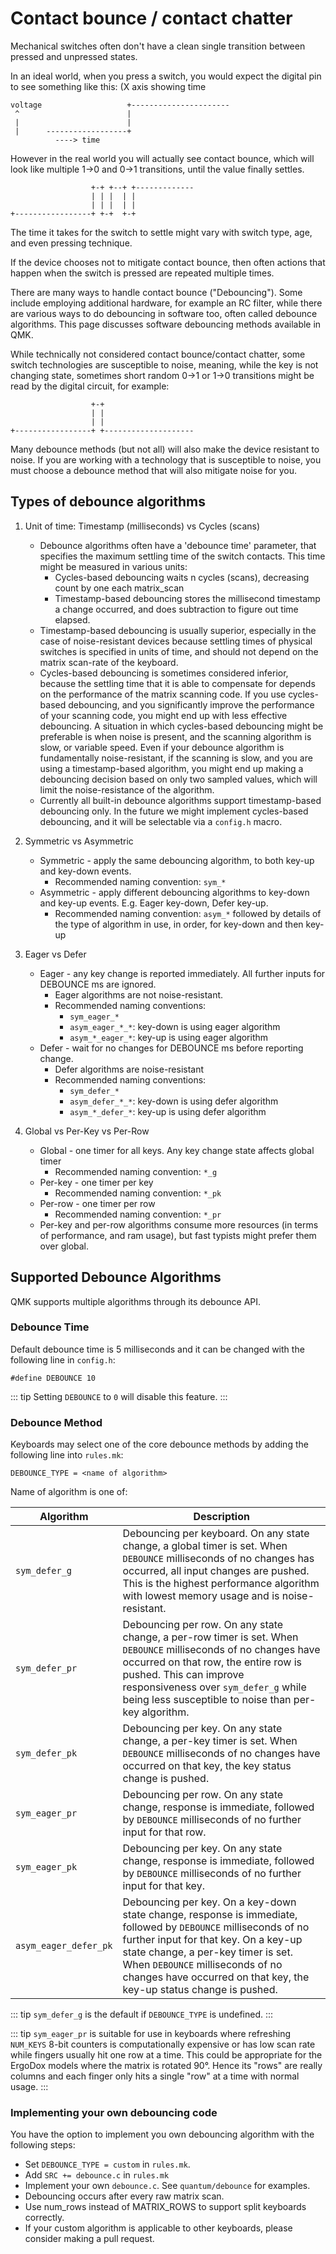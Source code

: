 # Contact bounce / contact chatter

Mechanical switches often don't have a clean single transition between pressed and unpressed states.

In an ideal world, when you press a switch, you would expect the digital pin to see something like this:
(X axis showing time
```
voltage                   +----------------------
 ^                        |
 |                        |
 |      ------------------+
          ----> time
```

However in the real world you will actually see contact bounce, which will look like multiple 1->0 and 0->1 transitions,
until the value finally settles.
```
                  +-+ +--+ +-------------
                  | | |  | |
                  | | |  | |
+-----------------+ +-+  +-+
```
The time it takes for the switch to settle might vary with switch type, age, and even pressing technique.

If the device chooses not to mitigate contact bounce, then often actions that happen when the switch is pressed are repeated
multiple times.

There are many ways to handle contact bounce ("Debouncing"). Some include employing additional hardware, for example an RC filter,
while there are various ways to do debouncing in software too, often called debounce algorithms. This page discusses software
debouncing methods available in QMK.

While technically not considered contact bounce/contact chatter, some switch technologies are susceptible to noise, meaning,
while the key is not changing state, sometimes short random 0->1 or 1->0 transitions might be read by the digital circuit, for example:
```
                  +-+
                  | |
                  | |
+-----------------+ +--------------------
```

Many debounce methods (but not all) will also make the device resistant to noise. If you are working with a technology that is
susceptible to noise, you must choose a debounce method that will also mitigate noise for you.

## Types of debounce algorithms

1) Unit of time: Timestamp (milliseconds) vs Cycles (scans)
   * Debounce algorithms often have a 'debounce time' parameter, that specifies the maximum settling time of the switch contacts.
     This time might be measured in various units:
     * Cycles-based debouncing waits n cycles (scans), decreasing count by one each matrix_scan
     * Timestamp-based debouncing stores the millisecond timestamp a change occurred, and does subtraction to figure out time elapsed.
   * Timestamp-based debouncing is usually superior, especially in the case of noise-resistant devices because settling times of physical
     switches is specified in units of time, and should not depend on the matrix scan-rate of the keyboard.
   * Cycles-based debouncing is sometimes considered inferior, because the settling time that it is able to compensate for depends on the
     performance of the matrix scanning code. If you use cycles-based debouncing, and you significantly improve the performance of your scanning
     code, you might end up with less effective debouncing. A situation in which cycles-based debouncing might be preferable is when
     noise is present, and the scanning algorithm is slow, or variable speed. Even if your debounce algorithm is fundamentally noise-resistant,
     if the scanning is slow, and you are using a timestamp-based algorithm, you might end up making a debouncing decision based on only two
     sampled values, which will limit the noise-resistance of the algorithm.
   * Currently all built-in debounce algorithms support timestamp-based debouncing only. In the future we might
     implement cycles-based debouncing, and it will be selectable via a `config.h` macro.

2) Symmetric vs Asymmetric
   * Symmetric - apply the same debouncing algorithm, to both key-up and key-down events.
     * Recommended naming convention: `sym_*`
   * Asymmetric - apply different debouncing algorithms to key-down and key-up events. E.g. Eager key-down, Defer key-up.
     * Recommended naming convention: `asym_*` followed by details of the type of algorithm in use, in order, for key-down and then key-up

3) Eager vs Defer
   * Eager - any key change is reported immediately. All further inputs for DEBOUNCE ms are ignored.
     * Eager algorithms are not noise-resistant.
     * Recommended naming conventions:
        * `sym_eager_*`
        * `asym_eager_*_*`: key-down is using eager algorithm
        * `asym_*_eager_*`: key-up is using eager algorithm
   * Defer - wait for no changes for DEBOUNCE ms before reporting change.
     * Defer algorithms are noise-resistant
     * Recommended naming conventions:
        * `sym_defer_*`
        * `asym_defer_*_*`: key-down is using defer algorithm
        * `asym_*_defer_*`: key-up is using defer algorithm

4) Global vs Per-Key vs Per-Row
   * Global - one timer for all keys. Any key change state affects global timer
     * Recommended naming convention: `*_g`
   * Per-key - one timer per key
     * Recommended naming convention: `*_pk`
   * Per-row - one timer per row
     * Recommended naming convention: `*_pr`
   * Per-key and per-row algorithms consume more resources (in terms of performance,
     and ram usage), but fast typists might prefer them over global.

## Supported Debounce Algorithms

QMK supports multiple algorithms through its debounce API.

### Debounce Time

Default debounce time is 5 milliseconds and it can be changed with the following line in `config.h`:
```
#define DEBOUNCE 10
```
::: tip
Setting `DEBOUNCE` to `0` will disable this feature.
:::

### Debounce Method

Keyboards may select one of the core debounce methods by adding the following line into `rules.mk`:
```
DEBOUNCE_TYPE = <name of algorithm>
```
Name of algorithm is one of:

| Algorithm             | Description |
| --------------------- | ----------- |
| `sym_defer_g`         | Debouncing per keyboard. On any state change, a global timer is set. When `DEBOUNCE` milliseconds of no changes has occurred, all input changes are pushed. This is the highest performance algorithm with lowest memory usage and is noise-resistant. |
| `sym_defer_pr`        | Debouncing per row. On any state change, a per-row timer is set. When `DEBOUNCE` milliseconds of no changes have occurred on that row, the entire row is pushed. This can improve responsiveness over `sym_defer_g` while being less susceptible to noise than per-key algorithm. |
| `sym_defer_pk`        | Debouncing per key. On any state change, a per-key timer is set. When `DEBOUNCE` milliseconds of no changes have occurred on that key, the key status change is pushed. |
| `sym_eager_pr`        | Debouncing per row. On any state change, response is immediate, followed by `DEBOUNCE` milliseconds of no further input for that row. |
| `sym_eager_pk`        | Debouncing per key. On any state change, response is immediate, followed by `DEBOUNCE` milliseconds of no further input for that key. |
| `asym_eager_defer_pk` | Debouncing per key. On a key-down state change, response is immediate, followed by `DEBOUNCE` milliseconds of no further input for that key. On a key-up state change, a per-key timer is set. When `DEBOUNCE` milliseconds of no changes have occurred on that key, the key-up status change is pushed. |

::: tip
`sym_defer_g` is the default if `DEBOUNCE_TYPE` is undefined.
:::

::: tip
`sym_eager_pr` is suitable for use in keyboards where refreshing `NUM_KEYS` 8-bit counters is computationally expensive or has low scan rate while fingers usually hit one row at a time. This could be appropriate for the ErgoDox models where the matrix is rotated 90°. Hence its "rows" are really columns and each finger only hits a single "row" at a time with normal usage.
:::

### Implementing your own debouncing code

You have the option to implement you own debouncing algorithm with the following steps:

* Set `DEBOUNCE_TYPE = custom` in `rules.mk`.
* Add `SRC += debounce.c` in `rules.mk`
* Implement your own `debounce.c`. See `quantum/debounce` for examples.
* Debouncing occurs after every raw matrix scan.
* Use num_rows instead of MATRIX_ROWS to support split keyboards correctly.
* If your custom algorithm is applicable to other keyboards, please consider making a pull request.
